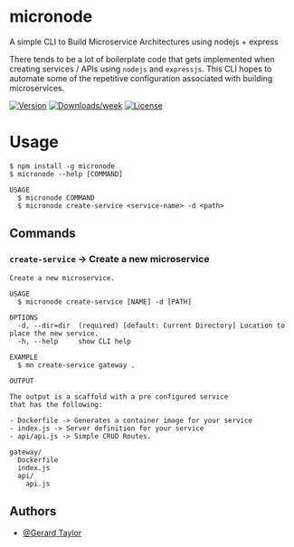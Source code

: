 
# micronode

A simple CLI to Build Microservice Architectures using nodejs + express

There tends to be a lot of boilerplate code that gets implemented when creating services / APIs
using `nodejs` and `expressjs`. This CLI hopes to automate some of the repetitive configuration associated with building microservices.

[![Version](https://img.shields.io/npm/v/micronode.svg)](https://npmjs.org/package/micronode)
[![Downloads/week](https://img.shields.io/npm/dw/micronode.svg)](https://npmjs.org/package/micronode)
[![License](https://img.shields.io/npm/l/micronode.svg)](https://github.com/gtaylor5/micronode/blob/master/package.json)



# Usage
```sh-session
$ npm install -g micronode
$ micronode --help [COMMAND]

USAGE
  $ micronode COMMAND
  $ micronode create-service <service-name> -d <path>
```
## Commands
### **`create-service`**  -> Create a new microservice
```
Create a new microservice.

USAGE
  $ micronode create-service [NAME] -d [PATH]

OPTIONS
  -d, --dir=dir  (required) [default: Current Directory] Location to place the new service.
  -h, --help     show CLI help

EXAMPLE
  $ mn create-service gateway .

OUTPUT

The output is a scaffold with a pre configured service
that has the following:

- Dockerfile -> Generates a container image for your service
- index.js -> Server definition for your service
- api/api.js -> Simple CRUD Routes.

gateway/
  Dockerfile
  index.js
  api/
    api.js
```



  
## Authors

- [@Gerard Taylor](https://www.github.com/gtaylor5)

